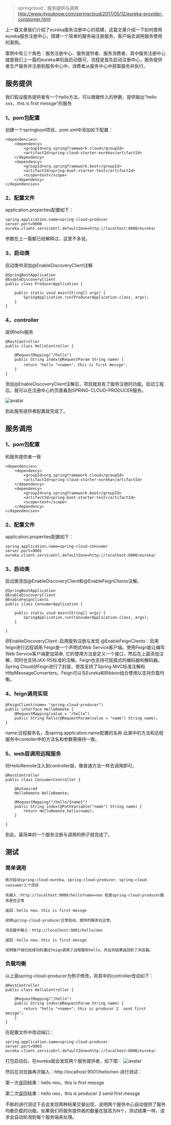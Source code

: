 >springcloud：服务提供与调用 http://www.ityouknow.com/springcloud/2017/05/12/eureka-provider-constomer.html

上一篇文章我们介绍了eureka服务注册中心的搭建，这篇文章介绍一下如何使用eureka服务注册中心，搭建一个简单的服务端注册服务，客户端去调用服务使用的案例。

案例中有三个角色：服务注册中心、服务提供者、服务消费者，其中服务注册中心就是我们上一篇的eureka单机版启动既可，流程是首先启动注册中心，服务提供者生产服务并注册到服务中心中，消费者从服务中心中获取服务并执行。

## 服务提供
我们假设服务提供者有一个hello方法，可以根据传入的参数，提供输出“hello xxx，this is first messge”的服务

### 1、pom包配置
创建一个springboot项目，pom.xml中添加如下配置：
```
<dependencies>
	<dependency>
		<groupId>org.springframework.cloud</groupId>
		<artifactId>spring-cloud-starter-eureka</artifactId>
	</dependency>
	<dependency>
		<groupId>org.springframework.boot</groupId>
		<artifactId>spring-boot-starter-test</artifactId>
		<scope>test</scope>
	</dependency>
</dependencies>
```

### 2、配置文件
application.properties配置如下：
```
spring.application.name=spring-cloud-producer
server.port=9000
eureka.client.serviceUrl.defaultZone=http://localhost:8000/eureka/
```
参数在上一篇都已经解释过，这里不多说。

### 3、启动类
启动类中添加@EnableDiscoveryClient注解
```
@SpringBootApplication
@EnableDiscoveryClient
public class ProducerApplication {

	public static void main(String[] args) {
		SpringApplication.run(ProducerApplication.class, args);
	}
}
```

### 4、controller
提供hello服务
```
@RestController
public class HelloController {
	
    @RequestMapping("/hello")
    public String index(@RequestParam String name) {
        return "hello "+name+"，this is first messge";
    }
}
```
添加@EnableDiscoveryClient注解后，项目就具有了服务注册的功能。启动工程后，就可以在注册中心的页面看到SPRING-CLOUD-PRODUCER服务。

![avatar](http://favorites.ren/assets/images/2017/springcloud/eureka_server.png)

到此服务提供者配置就完成了。

## 服务调用
### 1、pom包配置
和服务提供者一致
```
<dependencies>
	<dependency>
		<groupId>org.springframework.cloud</groupId>
		<artifactId>spring-cloud-starter-eureka</artifactId>
	</dependency>
	<dependency>
		<groupId>org.springframework.boot</groupId>
		<artifactId>spring-boot-starter-test</artifactId>
		<scope>test</scope>
	</dependency>
</dependencies>
```
### 2、配置文件
application.properties配置如下：
```
spring.application.name=spring-cloud-consumer
server.port=9001
eureka.client.serviceUrl.defaultZone=http://localhost:8000/eureka/
```

### 3、启动类
启动类添加@EnableDiscoveryClient和@EnableFeignClients注解。
```
@SpringBootApplication
@EnableDiscoveryClient
@EnableFeignClients
public class ConsumerApplication {

	public static void main(String[] args) {
		SpringApplication.run(ConsumerApplication.class, args);
	}

}
```
@EnableDiscoveryClient :启用服务注册与发现
@EnableFeignClients：启用feign进行远程调用
Feign是一个声明式Web Service客户端。使用Feign能让编写Web Service客户端更加简单, 它的使用方法是定义一个接口，然后在上面添加注解，同时也支持JAX-RS标准的注解。Feign也支持可拔插式的编码器和解码器。Spring Cloud对Feign进行了封装，使其支持了Spring MVC标准注解和HttpMessageConverters。Feign可以与Eureka和Ribbon组合使用以支持负载均衡。

### 4、feign调用实现
```
@FeignClient(name= "spring-cloud-producer")
public interface HelloRemote {
    @RequestMapping(value = "/hello")
    public String hello(@RequestParam(value = "name") String name);
}
```
name:远程服务名，及spring.application.name配置的名称
此类中的方法和远程服务中contoller中的方法名和参数需保持一致。

### 5、web层调用远程服务
将HelloRemote注入到controller层，像普通方法一样去调用即可。
```
@RestController
public class ConsumerController {

    @Autowired
    HelloRemote HelloRemote;
	
    @RequestMapping("/hello/{name}")
    public String index(@PathVariable("name") String name) {
        return HelloRemote.hello(name);
    }

}
```
到此，最简单的一个服务注册与调用的例子就完成了。

## 测试
### 简单调用

```
依次启动spring-cloud-eureka、spring-cloud-producer、spring-cloud-consumer三个项目

先输入：http://localhost:9000/hello?name=neo 检查spring-cloud-producer服务是否正常

返回：hello neo，this is first messge

说明spring-cloud-producer正常启动，提供的服务也正常。

浏览器中输入：http://localhost:9001/hello/neo

返回：hello neo，this is first messge

说明客户端已经成功的通过feign调用了远程服务hello，并且将结果返回到了浏览器。
```
### 负载均衡
以上面spring-cloud-producer为例子修改，将其中的controller改动如下：
```
@RestController
public class HelloController {
	
    @RequestMapping("/hello")
    public String index(@RequestParam String name) {
        return "hello "+name+"，this is producer 2  send first messge";
    }
}
```
在配置文件中改动端口：
```
spring.application.name=spring-cloud-producer
server.port=9003
eureka.client.serviceUrl.defaultZone=http://localhost:8000/eureka/
```
打包启动后，在eureka就会发现两个服务提供者，如下图：
![avatar](http://favorites.ren/assets/images/2017/springcloud/eureka_server2.png)


然后在浏览器再次输入：http://localhost:9001/hello/neo 进行测试：

第一次返回结果：hello neo，this is first messge

第二次返回结果：hello neo，this is producer 2 send first messge

不断的进行测试下去会发现两种结果交替出现，说明两个服务中心自动提供了服务均衡负载的功能。如果我们将服务提供者的数量在提高为N个，测试结果一样，请求会自动轮询到每个服务端来处理。